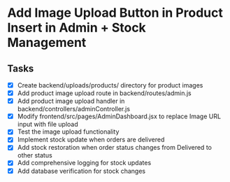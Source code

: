 # Add Image Upload Button in Product Insert in Admin + Stock Management

## Tasks
- [x] Create backend/uploads/products/ directory for product images
- [x] Add product image upload route in backend/routes/admin.js
- [x] Add product image upload handler in backend/controllers/adminController.js
- [x] Modify frontend/src/pages/AdminDashboard.jsx to replace Image URL input with file upload
- [x] Test the image upload functionality
- [x] Implement stock update when orders are delivered
- [x] Add stock restoration when order status changes from Delivered to other status
- [x] Add comprehensive logging for stock updates
- [x] Add database verification for stock changes
